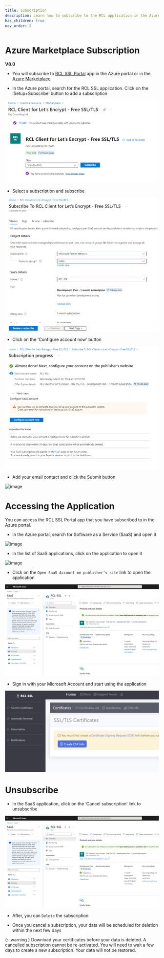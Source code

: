 ```yaml
---
title: Subscription
description: Learn how to subscribe to the RCL application in the Azure Marketplace or Azure Portal 
has_children: true
nav_order: 2
---
```


# Azure Marketplace Subscription
**V8.0**

- You will subscribe to [RCL SSL Portal](../portal/portal.md) app in the Azure portal or in the [Azure Marketplace](https://azuremarketplace.microsoft.com/en-us/marketplace/apps/rayconsulting.002?tab=overview)

- In the Azure portal, search for the RCL SSL application. Click on the ‘Setup+Subscribe’ button to add a subscription

![image](../images/subscription/marketplace-subscribe.png)

- Select a subscription and subscribe

![image](../images/subscription/review.png)

- Click on the 'Configure account now' button

![image](../images/subscription/configure.png)

- Add your email contact and click the Submit button

![image](../images/subscription/configure-rcl.png)

# Accessing the Application

You can access the RCL SSL Portal app that you have subscribed to in the Azure portal.

- In the Azure portal, search for Software as a Service (SaaS) and open it

![image](../images/subscription/subscribe-saas-open.png)

- In the list of SaaS applications, click on the application to open it

![image](../images/subscription/subscribe-saas-apps.png)

- Click on the `Open SaaS Account on publisher’s site` link to open the application 

![image](../images/subscription/subscribe-saas-apps2.png)

- Sign in with your Microsoft Account and start using the application

![image](../images/subscription/subscribe-saas-apps3.png)

# Unsubscribe 

- In the SaaS application, click on the ‘Cancel subscription’ link to unsubscribe

![image](../images/subscription/subscribe-saas-apps2.png)

- After, you can `Delete` the subscription

- Once you cancel a subscription, your data will be scheduled for deletion within the next few days

{: .warning }
Download your certificates before your data is deleted. A cancelled subscription cannot be re-activated. You will need to wait a few days to create a new subscription. Your data will not be restored.